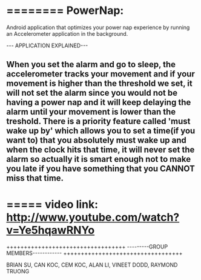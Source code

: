 ========
PowerNap:
========
Android application that optimizes your power nap experience by running an Accelerometer application in the background.

--- APPLICATION EXPLAINED---

When you set the alarm and go to sleep, the accelerometer tracks your movement and if your movement is higher than the threshold we set, it will not set the alarm since you
would not be having a power nap and it will keep delaying the alarm until your movement is lower than the treshold. There is a priority feature called 'must wake up by' which
allows you to set a time(if you want to) that you absolutely must wake up and when the clock hits that time, it will never set the alarm so actually it is smart enough not to make you late if you have something that you CANNOT miss that time.
----------------------------


=====
video link: http://www.youtube.com/watch?v=Ye5hqawRNYo
=====

++++++++++++++++++++++++++++++++++
---------GROUP MEMBERS------------
++++++++++++++++++++++++++++++++++


BRIAN SU,
CAN KOC,
CEM KOC,
ALAN LI,
VINEET DODD,
RAYMOND TRUONG
   